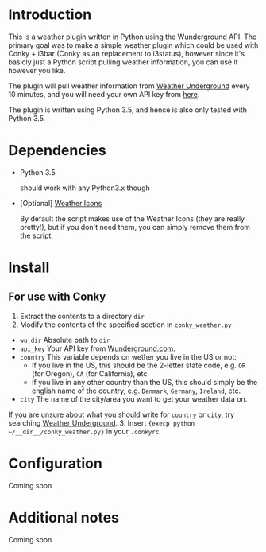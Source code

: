 # Introduction
This is a weather plugin written in Python using the Wunderground API. The primary goal was to make a simple weather plugin which could be used with Conky + i3bar (Conky as an replacement to i3status), however since it's basicly just a Python script pulling weather information, you can use it however you like.

The plugin will pull weather information from [Weather Underground](https://www.wunderground.com/?apiref=7e6536cf90e4891d) every 10 minutes, and you will need your own API key from [here](https://www.wunderground.com/weather/api/).

The plugin is written using Python 3.5, and hence is also only tested with Python 3.5.

# Dependencies
- Python 3.5

  should work with any Python3.x though
- [Optional] [Weather Icons](https://erikflowers.github.io/weather-icons/)
    
    By default the script makes use of the Weather Icons (they are really pretty!), but if you don't need them, you can simply remove them from the script.

# Install
## For use with Conky
 1. Extract the contents to a directory ```dir```
 2. Modify the contents of the specified section in ```conky_weather.py```
   - ```wu_dir``` Absolute path to ```dir```
   - ```api_key``` Your API key from [Wunderground.com](https://www.wunderground.com/weather/api/). 
   - ```country``` This variable depends on wether you live in the US or not:
     - If you live in the US, this should be the 2-letter state code, e.g. ```OR``` (for Oregon), ```CA``` (for California), etc.
     - If you live in any other country than the US, this should simply be the english name of the country, e.g. ```Denmark```, ```Germany```, ```Ireland```, etc.
   - ```city``` The name of the city/area you want to get your weather data on.

   If you are unsure about what you should write for ```country``` or ```city```, try searching [Weather Underground](https://www.wunderground.com/?apiref=7e6536cf90e4891d).
 3. Insert ```{execp python ~/__dir__/conky_weather.py}``` in your ```.conkyrc```

# Configuration
Coming soon

# Additional notes
Coming soon
